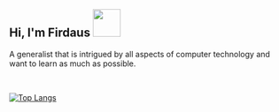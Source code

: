 <h2> Hi, I'm Firdaus <img src="https://c.tenor.com/da79iNpu6pkAAAAi/peach-cat-animated.gif" width="50"></h2>

A generalist that is intrigued by all aspects of computer technology and want to learn as much as possible.

<br>

[![Top Langs](https://github-readme-stats.vercel.app/api/top-langs/?username=vicevirus&layout=compact)](https://github.com/anuraghazra/github-readme-stats)



